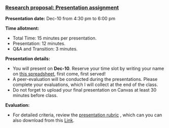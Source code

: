 ### [Research proposal: Presentation assignment](https://aselshall.github.io/rm/hw/presentation-hw)

**Presentation date:** Dec-10 from 4:30 pm to 6:00 pm

**Time allotment:**  
- Total Time: 15 minutes per presentation.
- Presentation: 12 minutes.
- Q&A and Transition: 3 minutes.

**Presentation details:**
- You will present on **Dec-10**. Reserve your time slot by writing your name on [this spreadsheet](https://docs.google.com/spreadsheets/d/1G-99MJ8G02TWRa-Wj1ddzGLvPtAC-wa310zh5G30alo/edit?usp=sharing), first come, first served!
- A peer-evaluation will be conducted during the presentations. Please complete your evaluations, which I will collect at the end of the class.
- Do not forget to upload your final presentation on Canvas at least 30 minutes before class.

**Evaluation:**
- For detailed criteria, review the [presentation rubric](https://aselshall.github.io/rm/hw/presentation-rubric) , which can you can also download from this [Link](https://aselshall.github.io/rm/hw/Presentation%20rubric.docx).
